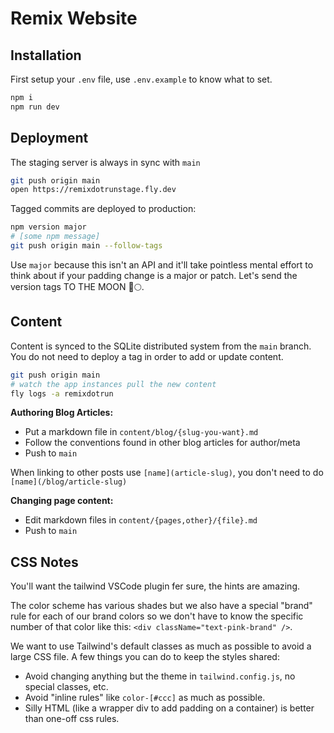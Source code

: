 # Remix Website

## Installation

First setup your `.env` file, use `.env.example` to know what to set.

```sh
npm i
npm run dev
```

## Deployment

The staging server is always in sync with `main`

```sh
git push origin main
open https://remixdotrunstage.fly.dev
```

Tagged commits are deployed to production:

```sh
npm version major
# [some npm message]
git push origin main --follow-tags
```

Use `major` because this isn't an API and it'll take pointless mental effort to think about if your padding change is a major or patch. Let's send the version tags TO THE MOON 🚀🌕.

## Content

Content is synced to the SQLite distributed system from the `main` branch. You do not need to deploy a tag in order to add or update content.

```sh
git push origin main
# watch the app instances pull the new content
fly logs -a remixdotrun
```

**Authoring Blog Articles:**

- Put a markdown file in `content/blog/{slug-you-want}.md`
- Follow the conventions found in other blog articles for author/meta
- Push to `main`

When linking to other posts use `[name](article-slug)`, you don't need to do `[name](/blog/article-slug)`

**Changing page content:**

- Edit markdown files in `content/{pages,other}/{file}.md`
- Push to `main`

## CSS Notes

You'll want the tailwind VSCode plugin fer sure, the hints are amazing.

The color scheme has various shades but we also have a special "brand" rule for each of our brand colors so we don't have to know the specific number of that color like this: `<div className="text-pink-brand" />`.

We want to use Tailwind's default classes as much as possible to avoid a large CSS file. A few things you can do to keep the styles shared:

- Avoid changing anything but the theme in `tailwind.config.js`, no special classes, etc.
- Avoid "inline rules" like `color-[#ccc]` as much as possible.
- Silly HTML (like a wrapper div to add padding on a container) is better than one-off css rules.
